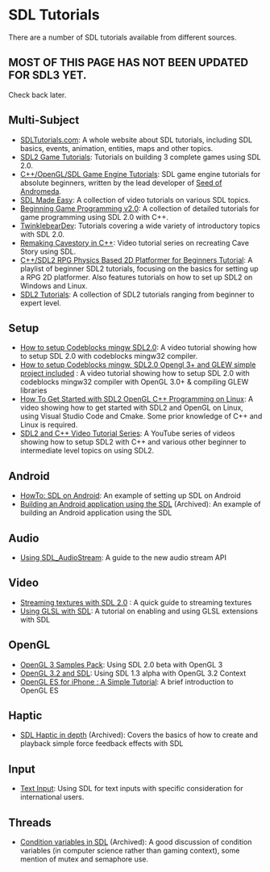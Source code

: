 # SDL Tutorials

There are a number of SDL tutorials available from different sources.

## MOST OF THIS PAGE HAS NOT BEEN UPDATED FOR SDL3 YET.

Check back later.


## Multi-Subject

- [SDLTutorials.com](http://www.sdltutorials.com/): A whole website about SDL tutorials, including SDL basics, events, animation, entities, maps and other topics.
- [SDL2 Game Tutorials](https://www.parallelrealities.co.uk/tutorials/): Tutorials on building 3 complete games using SDL 2.0.
- [C++/OpenGL/SDL Game Engine Tutorials](https://www.reddit.com/r/learnprogramming/comments/2ebfn1/copenglsdl_game_engine_tutorials_for_an_absolute/): SDL game engine tutorials for absolute beginners, written by the lead developer of [Seed of Andromeda](https://www.seedofandromeda.com/).
- [SDL Made Easy](https://www.youtube.com/playlist?list=PLHJE4y54mpC5_eEz9gCqIkNpU-n_2eyNt): A collection of video tutorials on various SDL topics.
- [Beginning Game Programming v2.0](http://lazyfoo.net/tutorials/SDL/index.php): A collection of detailed tutorials for game programming using SDL 2.0 with C++.
- [TwinklebearDev](http://twinklebear.github.io/pages/sdl2/): Tutorials covering a wide variety of introductory topics with SDL 2.0.
- [Remaking Cavestory in C++](https://www.youtube.com/watch?v=ETvApbD5xRo&list=PLNOBk_id22bw6LXhrGfhVwqQIa-M2MsLa): Video tutorial series on recreating Cave Story using SDL.
- [C++/SDL2 RPG Physics Based 2D Platformer for Beginners Tutorial](https://www.youtube.com/playlist?list=PL2RPjWnJduNmXHRYwdtublIPdlqocBoLS): A playlist of beginner SDL2 tutorials, focusing on the basics for setting up a RPG 2D platformer. Also features tutorials on how to set up SDL2 on Windows and Linux.
- [SDL2 Tutorials](https://glusoft.com/sdl2-tutorials/): A collection of SDL2 tutorials ranging from beginner to expert level.

## Setup

- [How to setup Codeblocks mingw SDL2.0](https://www.youtube.com/watch?v=wWGtuc5uqF4): A video tutorial showing how to setup SDL 2.0 with codeblocks mingw32 compiler.
- [How to setup Codeblocks mingw, SDL2.0 Opengl 3+ and GLEW simple project included](https://www.youtube.com/watch?v=UwpZOwT9nVc) : A video tutorial showing how to setup SDL 2.0 with codeblocks mingw32 compiler with OpenGL 3.0+ & compiling GLEW libraries
- [How To Get Started with SDL2 OpenGL C++ Programming on Linux](https://www.youtube.com/watch?v=JXdqh0INIBI): A video showing how to get started with SDL2 and OpenGL on Linux, using Visual Studio Code and Cmake. Some prior knowledge of C++ and Linux is required.
- [SDL2 and C++ Video Tutorial Series](https://www.youtube.com/playlist?list=PLvv0ScY6vfd-p1gSnbQhY7vMe2rng0IL0): A YouTube series of videos showing how to setup SDL2 with C++ and various other beginner to intermediate level topics on using SDL2.

## Android

- [HowTo: SDL on Android](http://www.dinomage.com/2013/01/howto-sdl-on-android/): An example of setting up SDL on Android
- [Building an Android application using the SDL](https://web.archive.org/web/20180127022200/http://blog.stuff-o-matic.com/post/2013/10/20/ASGP-s-Android-Port-Part-IV%3A-building-the-APK) (Archived): An example of building an Android application using the SDL

## Audio

- [Using SDL_AudioStream](AudioStream): A guide to the new audio stream API

## Video

- [Streaming textures with SDL 2.0](http://slouken.blogspot.com/2011/02/streaming-textures-with-sdl-13.html) : A quick guide to streaming textures
- [Using GLSL with SDL](http://rainwarrior.ca/dragon/sdl_glsl.html): A tutorial on enabling and using GLSL extensions with SDL

## OpenGL
- [OpenGL 3 Samples Pack](http://www.g-truc.net/post-0204.html): Using SDL 2.0 beta with OpenGL 3
- [OpenGL 3.2 and SDL](http://www.opengl.org/wiki/Tutorial1:_Creating_a_Cross_Platform_OpenGL_3.2_Context_in_SDL_(C_/_SDL)): Using SDL 1.3 alpha with OpenGL 3.2 Context
- [OpenGL ES for iPhone : A Simple Tutorial](http://iphonesdkdev.blogspot.com/2009/04/opengl-es-for-iphone-simple-tutorial.html): A brief introduction to OpenGL ES

## Haptic

- [SDL Haptic in depth](https://web.archive.org/web/20130728040700/http://bobbens.dyndns.org/journal/2010/sdl_haptic) (Archived): Covers the basics of how to create and playback simple force feedback effects with SDL

## Input

- [Text Input](TextInput): Using SDL for text inputs with specific consideration for international users.

## Threads

- [Condition variables in SDL](https://web.archive.org/web/20180625073639/http://ansuz.sooke.bc.ca/software/sdl-condvars.php) (Archived): A good discussion of condition variables (in computer science rather than gaming context), some mention of mutex and semaphore use.

